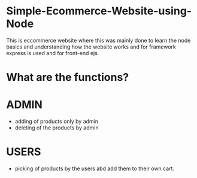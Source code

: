 # Simple-Ecommerce-Website-using-Node
 
This is eccommerce website where this was mainly done to learn the node basics and understanding how the website works and for framework express is used and for front-end ejs. 
 
# What are the functions?
  
  # ADMIN
  
  * adding of products only by admin
  * deleting of the products by admin
  
  
  # USERS
  
  * picking of products by the users abd add them to their own cart.
  
  
  
  
  
  
